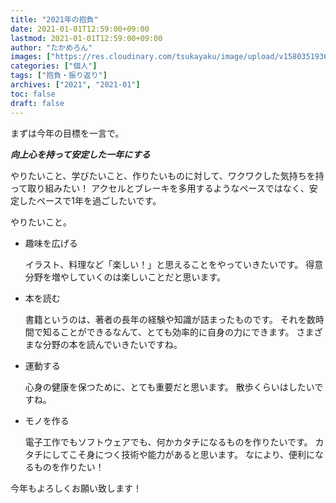 ```yaml
---
title: "2021年の抱負"
date: 2021-01-01T12:59:00+09:00
lastmod: 2021-01-01T12:59:00+09:00
author: "たかめろん"
images: ["https://res.cloudinary.com/tsukayaku/image/upload/v1580351936/Blog-personal/thumbnail/default.jpg"]
categories: ["個人"]
tags: ["抱負・振り返り"]
archives: ["2021", "2021-01"]
toc: false
draft: false
---
```


まずは今年の目標を一言で。

***向上心を持って安定した一年にする***

やりたいこと、学びたいこと、作りたいものに対して、ワクワクした気持ちを持って取り組みたい！
アクセルとブレーキを多用するようなペースではなく、安定したペースで1年を過ごしたいです。

やりたいこと。

- 趣味を広げる

    イラスト、料理など「楽しい！」と思えることをやっていきたいです。
    得意分野を増やしていくのは楽しいことだと思います。

- 本を読む

    書籍というのは、著者の長年の経験や知識が詰まったものです。
    それを数時間で知ることができるなんて、とても効率的に自身の力にできます。
    さまざまな分野の本を読んでいきたいですね。

- 運動する

    心身の健康を保つために、とても重要だと思います。
    散歩くらいはしたいですね。

- モノを作る

    電子工作でもソフトウェアでも、何かカタチになるものを作りたいです。
    カタチにしてこそ身につく技術や能力があると思います。
    なにより、便利になるものを作りたい！

今年もよろしくお願い致します！
